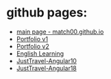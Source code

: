 <!--
# Hi there 👋
<p align="center">
  <img width="70%" src='https://github-readme-stats.vercel.app/api?username=matCh00&show_icons=true&theme=react'/>
  <img width="70%" src='https://github-readme-stats.vercel.app/api/top-langs/?username=matCh00&layout=compact&theme=react'/>
</p>
-->

# github pages:
- [main page - match00.github.io](https://match00.github.io/)
- [Portfolio v1](https://github.com/matCh00/Portfolio_v1/)
- [Portfolio v2](https://github.com/matCh00/Portfolio_v2/)
- [English Learning](https://github.com/matCh00/EnglishLearning/)
- [JustTravel-Angular10](https://github.com/matCh00/JustTravel-Angular10/)
- [JustTravel-Angular18](https://github.com/matCh00/JustTravel-Angular18/)

<!--
Here are some ideas to get you started:

- 🔭 I’m currently working on ...
- 🌱 I’m currently learning ...
- 👯 I’m looking to collaborate on ...
- 🤔 I’m looking for help with ...
- 💬 Ask me about ...
- 📫 How to reach me: ...
- 😄 Pronouns: ...
- ⚡ Fun fact: ...
-->

